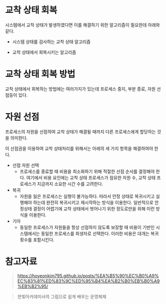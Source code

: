 # 교착 상태 회복

시스템에서 교착 상태가 발생하였다면 이를 해결하기 위한 알고리즘이 필요한데 아래와 같다.

- 시스템 상태를 검사하는 교착 상태 알고리즘

- 교착 상태에서 회복시키는 알고리즘

# 교착 상태 회복 방법

교착 상태에서 회복하는 방법에는 여러가지가 있는데 프로세스 중지, 부분 종료, 자원 선점등이 있다.

# 자원 선점

프로세스의 자원을 선점하여 교착 상태가 해결될 때까지 다른 프로세스에게 할당하는 것을 의미한다.

이 선점권을 이용하여 교착 상태처리를 위해서는 아래의 세 가지 항목을 해결하여야 한다.

- 선점 자원 선택
  - 프로세스를 종료할 때 비용을 최소화하기 위해 적절한 선점 순서를 결정해야 한다. 여기에서 비용 요인에는 교착 상태 프로세스가 점유한 자원 수, 교착 상태 프로세스가 지금까지 소요한 시간 수를 고려한다.
- 복귀
  - 자원을 잃은 프로세스는 실행이 불가능하다. 따라서 안정 상태로 복귀시키고 실행해야 하는데 완전히 복귀시키고 재시작하는 방식을 이용한다. 일반적으로 안정상태 결정이 어렵기에 교착 상태에서 벗어나기 위한 정도로만을 위해 이런 방식을 이용한다.
- 기아
  - 동일한 프로세스가 자원들을 항상 선점하지 않도록 보장할 때 비용이 기반인 시스템에서는 동일한 프로세스를 희생자로 선택한다. 이러한 비용은 대개는 복귀 횟수를 포함시킨다.

# 참고자료

> https://hoyeonkim795.github.io/posts/%EA%B5%90%EC%B0%A9%EC%83%81%ED%83%9C%ED%95%B4%EA%B2%B0%EB%B0%A9%EB%B2%95/

> 한빛아카데미사의 그림으로 쉽게 배우는 운영체제

